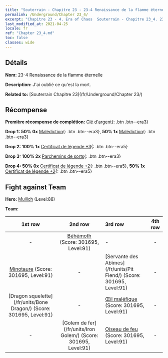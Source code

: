```yaml
---
title: "Souterrain - Chapitre 23 - 23-4 Renaissance de la flamme éternelle"
permalink: /Underground/Chapter 23_4/
excerpt: "Chapitre 23 - 4. Era of Chaos  Souterrain - Chapitre 23_4. 23-4 Renaissance de la flamme éternelle"
last_modified_at: 2021-04-25
locale: fr
ref: "Chapter 23_4.md"
toc: false
classes: wide
---
```


## Détails

 **Nom:** 23-4 Renaissance de la flamme éternelle

 **Description:** J'ai oublié ce qu'est la mort.

 **Related to:** [Souterrain Chapitre 23](/fr/Underground/Chapter 23/)

## Récompense

 **Première récompense de complétion:** [Clé d'argent](/ItemsFR/con_693/){: .btn .btn--era3}

 **Drop 1:** **50% 0x** [Malédiction](/ItemsFR/her_410/){: .btn .btn--era3}, **50% 1x** [Malédiction](/ItemsFR/her_410/){: .btn .btn--era3}

 **Drop 2:** **100% 1x** [Certificat de légende +3](/ItemsFR/mat_88/){: .btn .btn--era5}

 **Drop 3:** **100% 2x** [Parchemins de sorts](/ItemsFR/con_694/){: .btn .btn--era3}

 **Drop 4:** **50% 0x** [Certificat de légende +2](/ItemsFR/mat_81/){: .btn .btn--era5}, **50% 1x** [Certificat de légende +2](/ItemsFR/mat_81/){: .btn .btn--era5}


## Fight against Team
 **Hero:** [Mullich](/fr/heroes/Mullich/) (Level:88)

 **Team:**


  | 1st row | 2nd row | 3rd row | 4th row |
  |:----:|:----:|:----|:----:|
  | - | [Béhémoth](/fr/units/Behemoth/) (Score: 301695, Level:91)  | - | - |
  | [Minotaure](/fr/units/Minotaur/) (Score: 301695, Level:91)  | - | [Servante des Abîmes](/fr/units/Pit Fiend/) (Score: 301695, Level:91)  | - |
  | [Dragon squelette](/fr/units/Bone Dragon/) (Score: 301695, Level:91)  | - | [Œil maléfique](/fr/units/Beholder/) (Score: 301695, Level:91)  | - |
  | - | [Golem de fer](/fr/units/Iron Golem/) (Score: 301695, Level:91)  | [Oiseau de feu](/fr/units/Firebird/) (Score: 301695, Level:91)  | - |


